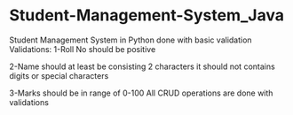 # Student-Management-System_Java

Student Management System in Python done with basic validation
Validations:
1-Roll No should be positive

2-Name should at least be consisting 2 characters it should not contains digits or special characters

3-Marks should be in range of 0-100
All CRUD operations are done with validations
